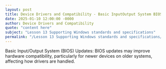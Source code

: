 ```yaml
---
layout: post
title: Device Drivers and Compatibility - Basic InputOutput System BIOS Updates
date: 2025-01-10 12:00:00 -0000
author: Device Drivers and Compatibility
quote: "content here"
subject: "Lesson 13 Supporting Windows standards and specifications"
permalink: "/Lesson 13 Supporting Windows standards and specifications/Device Drivers and Compatibility/Device Drivers and Compatibility - Basic InputOutput System BIOS Updates"
---
```


Basic Input/Output System (BIOS) Updates: BIOS updates may improve hardware compatibility, particularly for newer devices on older systems, affecting how drivers are handled.
